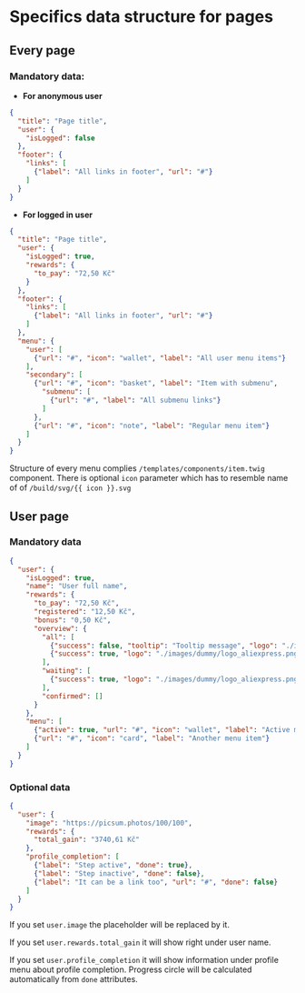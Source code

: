 # Specifics data structure for pages



## Every page

### Mandatory data:

- __For anonymous user__

```json
{
  "title": "Page title",
  "user": {
    "isLogged": false
  },
  "footer": {
    "links": [
      {"label": "All links in footer", "url": "#"}
    ]
  }
}
```

- __For logged in user__

```json
{
  "title": "Page title",
  "user": {
    "isLogged": true,
    "rewards": {
      "to_pay": "72,50 Kč"
    }
  },
  "footer": {
    "links": [
      {"label": "All links in footer", "url": "#"}
    ]
  },
  "menu": {
    "user": [
      {"url": "#", "icon": "wallet", "label": "All user menu items"}
    ],
    "secondary": [
      {"url": "#", "icon": "basket", "label": "Item with submenu",
        "submenu": [
          {"url": "#", "label": "All submenu links"}
        ]
      },
      {"url": "#", "icon": "note", "label": "Regular menu item"}
    ]
  }
}
```

Structure of every menu complies `/templates/components/item.twig` component. 
There is optional `icon` parameter which has to resemble name of of `/build/svg/{{ icon }}.svg`



## User page

### Mandatory data

```json
{
  "user": {
    "isLogged": true,
    "name": "User full name",
    "rewards": {
      "to_pay": "72,50 Kč",
      "registered": "12,50 Kč",
      "bonus": "0,50 Kč",
      "overview": {
        "all": [
          {"success": false, "tooltip": "Tooltip message", "logo": "./images/dummy/logo_notino.png", "reward": "0 Kč", "info": "Odměna za nákup", "registered": "27. 1. 2020", "confirmed": "27. 1. 2020"},
          {"success": true, "logo": "./images/dummy/logo_aliexpress.png", "reward": "3740,61 Kč", "info": "Odměna za nákup", "registered": "27. 1. 2020", "confirmed": "27. 1. 2020"}
        ],
        "waiting": [
          {"success": true, "logo": "./images/dummy/logo_aliexpress.png", "reward": "3740,61 Kč", "info": "Odměna za nákup", "registered": "27. 1. 2020", "confirmed": "27. 1. 2020"}          
        ],
        "confirmed": []
      }
    },
    "menu": [
      {"active": true, "url": "#", "icon": "wallet", "label": "Active menu item"},
      {"url": "#", "icon": "card", "label": "Another menu item"}
    ]
  }
}
```

### Optional data

```json
{
  "user": {
    "image": "https://picsum.photos/100/100",
    "rewards": {
      "total_gain": "3740,61 Kč"
    },
    "profile_completion": [
      {"label": "Step active", "done": true},
      {"label": "Step inactive", "done": false},
      {"label": "It can be a link too", "url": "#", "done": false}
    ]
  }
}
```

If you set `user.image` the placeholder will be replaced by it.

If you set `user.rewards.total_gain` it will show right under user name.

If you set `user.profile_completion` it will show information under profile menu about profile completion. 
Progress circle will be calculated automatically from `done` attributes.

 

